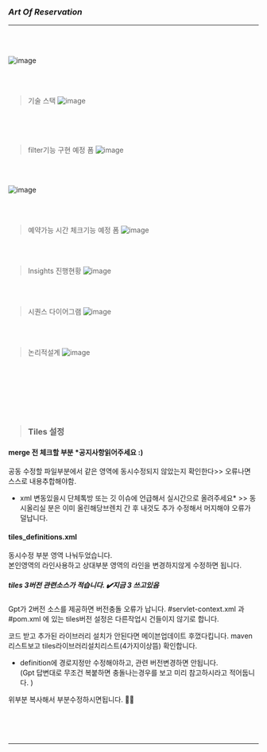 ### *Art Of Reservation*

-------------------------------
<br>


<br>




![image](https://github.com/user-attachments/assets/a26092ee-786e-4862-b3af-2b141b0abdb2)

<br><br>

>기술 스택
![image](https://github.com/user-attachments/assets/f9c46cce-33e4-454f-9b63-35c43f5a803b)

<br><br>
<br>

>filter기능 구현 예정 폼
![image](https://github.com/user-attachments/assets/74304ecf-3359-44da-8982-3e0159dde248)


<br>
<br>

![image](https://github.com/user-attachments/assets/40c5d225-e772-4012-bdb0-26a37ef314ad)

<br>
<br>

>예약가능 시간 체크기능 예정 폼
![image](https://github.com/user-attachments/assets/0111ca2b-b32b-4e17-b8e3-5b9c2a60ade4)


<br>
<br>


> Insights 진행현황 
![image](https://github.com/user-attachments/assets/bb351f4a-9719-4f67-b4cc-9e0183a976ba)


<br>
<br>

>시퀀스 다이어그램
![image](https://github.com/user-attachments/assets/23b846a4-6746-457c-aa52-ef0bce6690e6)


<br>
<br>

>논리적설계
>![image](https://github.com/user-attachments/assets/e3e8d7a1-e2e3-4f3b-a3da-859926cbb80c)


<br><br>
-------------
<br>


> ### Tiles 설정 

#### merge 전 체크할 부분 *공지사항읽어주세요 :) 

  공동 수정할 파일부분에서 같은 영역에 동시수정되지
않았는지 확인한다>>  오류나면 스스로 내용추합해야함.

* xml 변동있을시 단체톡방 또는 깃 이슈에 언급해서 실시간으로 올려주세요*  >> 동시올리실 분은 이미 올린해당브렌치 간 후 내것도 추가 수정해서 머지해야 오류가 덜납니다. 

#### tiles_definitions.xml 
동시수정 부분 영역 나눠두었습니다.  
본인영역의 라인사용하고 상대부분 영역의 라인을 변경하지않게 수정하면 됩니다. 

##### tiles  3버전 관련소스가 적습니다. ✔️지금 3 쓰고있음
Gpt가 2버전 소스를 제공하면 버전충돌 오류가 납니다. 
 #servlet-context.xml 과 
#pom.xml 에 있는  tiles버전 설정은  다른작업시 건들이지 않기로 합니다. 

코드 받고 추가된 라이브러리 설치가 안된다면 메이븐업데이트 후껐다킵니다.  maven리스트보고 tiles라이브러리설치리스트(4가지이상뜸) 확인합니다. 

* definition에 경로지정만 수정해야하고, 
   관련 버전변경하면 안됩니다.  
(Gpt 답변대로 무조건 복붙하면 충돌나는경우를 보고 미리 참고하시라고 적어둡니다. ) 

     <definition name="/board/favfood" extends="base">
     		<put-attribute name="title" value="즐겨찾는 맛집" />
     		<put-attribute name="body"
     			value="/WEB-INF/views/board/favfood.jsp" />
     	</definition> 

위부분 복사해서 부분수정하시면됩니다. 🙌🏻

<br><br>
<br>


-------------------------------
<br>
